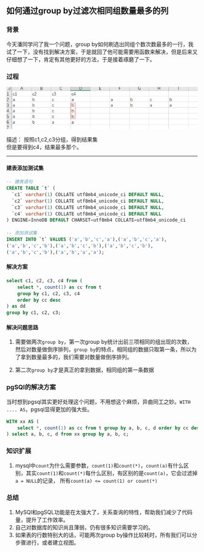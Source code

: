 
## 如何通过group by过滤次相同组数量最多的列

### 背景

今天潘同学问了我一个问题，group by如何刷选出同组个数次数最多的一行，我试了一下，没有找到解决方案，于是就回了他可能需要用函数来解决，但是后来又仔细想了一下，肯定有其他更好的方法，于是接着琢磨了一下。

### 过程

![img](/assets/mysql/group-by.png)

描述：
按照c1,c2,c3分组，得到结果集  
但是要得到c4，结果最多那个。

--- 

#### 建表添加测试集
```sql
-- 建表语句
CREATE TABLE `t` (
  `c1` varchar(1) COLLATE utf8mb4_unicode_ci DEFAULT NULL,
  `c2` varchar(1) COLLATE utf8mb4_unicode_ci DEFAULT NULL,
  `c3` varchar(1) COLLATE utf8mb4_unicode_ci DEFAULT NULL,
  `c4` varchar(1) COLLATE utf8mb4_unicode_ci DEFAULT NULL
) ENGINE=InnoDB DEFAULT CHARSET=utf8mb4 COLLATE=utf8mb4_unicode_ci

-- 添加测试集
INSERT INTO `t` VALUES ('a','b','c','a'),('a','b','c','a'),
('a','b','c','b'),('a','b','c','b'),('a','b','c','b'),
('a','b','c','b'),('a','b','a','a');
```

#### 解决方案

```sql
select c1, c2, c3, c4 from (
    select *, count(1) as cc from t 
    group by c1, c2, c3, c4 
    order by cc desc
) as dd 
group by c1, c2, c3;
```

#### 解决问题思路

1. 需要做两次`group by`，第一次group by统计出前三项相同的组出现的次数，然后对数量做倒序排列，`group by`的特点，相同组的数据只取第一条，所以为了拿到数量最多的，我们需要对数量做倒序排列。

2. 第二次`group by`才是真正的拿到数据，相同组的第一条数据

### pgSQl的解决方案

当时想到pgsql其实更好处理这个问题，不用想这个麻烦，异曲同工之妙。```WITH .... AS```，pgsql显得更加的强大些。  

```sql
WITH xx AS (
	select *, count(1) as cc from t group by a, b, c, d order by cc desc
) select a, b, c, d from xx group by a, b, c;
```

### 知识扩展

1. mysql中`count`为什么需要参数，`count(1)`和`count(*)`，`count(a)`有什么区别，其实`count(1)`和`count(*)`每什么区别，有区别的是`count(a)`，它会过滤掉`a = NULL`的记录，
所有`count(a) <= count(1) or count(*)`

### 总结

1. MySQl和pgSQL功能是在太强大了，关系查询的特性，帮助我们减少了代码量，提升了工作效率。
2. 自己对数据库的知识尚且薄弱，仍有很多知识需要学习的。
3. 如果表的行数特别大的话，可能两次group by操作比较耗时，所有我们可以分步骤进行，或者建立视图。